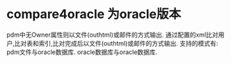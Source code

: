 # compare4oracle 为oracle版本
pdm中无Owner属性则以文件(outhtml)或邮件的方式输出. 通过配置的xml比对用户,比对表和索引,比对完成后以文件(outhtml)或邮件的方式输出.
支持的模式有: 
  pdm文件与oracle数据库.
  oracle数据库与oracle数据库.
